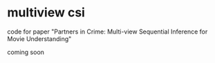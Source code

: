 # multiview csi

code for paper "Partners in Crime: Multi-view Sequential Inference for Movie Understanding"

coming soon
